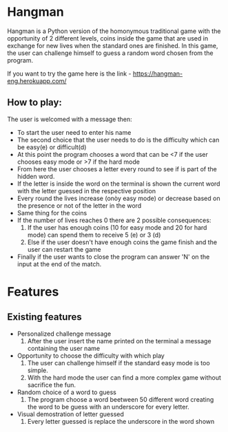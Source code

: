 # Hangman 
Hangman is a Python version of the homonymous traditional game with the opportunity of 2 different levels, coins inside the game that are used in exchange for new lives when the standard ones are finished.
In this game, the user can challenge himself to guess a random word chosen from the program.

If you want to try the game here is the link - https://hangman-eng.herokuapp.com/

## How to play:

The user is welcomed with a message then:

* To start the user need to enter his name
* The second choice that the user needs to do is the difficulty which can be easy(e) or difficult(d)
* At this point the program chooses a word that can be <7 if the user chooses easy mode or >7 if the hard mode
* From here the user chooses a letter every round to see if is part of the hidden word.
* If the letter is inside the word on the terminal is shown the current word with the letter guessed in the respective position
* Every round the lives increase (onòy easy mode) or decrease based on the presence or not of the letter in the word
* Same thing for the coins
* If the number of lives reaches 0 there are 2 possible consequences:
    1. If the user has enough coins (10 for easy mode and 20 for hard mode) can spend them to receive 5 (e) or 3 (d)
    2. Else if the user doesn't have enough coins the game finish and the user can restart the game
* Finally if the user wants to close the program can answer 'N' on the input at the end of the match.

# Features
## Existing features
* Personalized challenge message
    1. After the user insert the name printed on the terminal a message containing the user name
* Opportunity to choose the difficulty with which play
    1. The user can challenge himself if the standard easy mode is too simple.
    2. With the hard mode the user can find a more complex game without sacrifice the fun.
* Random choice of a word to guess
    1. The program choose a word beetween 50 different word creating the word to be guess with an underscore for every letter.
* Visual demostration of letter guessed
    1. Every letter guessed is replace the underscore in the word shown

 




